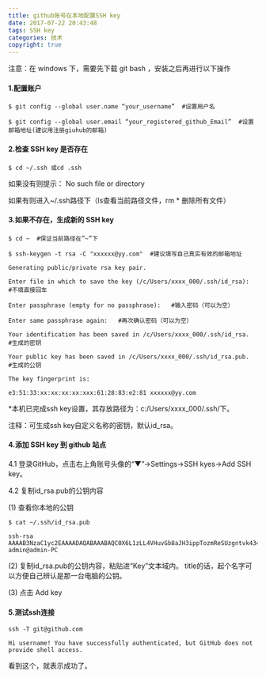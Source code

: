 ```yaml
---
title: github账号在本地配置SSH key
date: 2017-07-22 20:43:48
tags: SSH key
categories: 技术
copyright: true
---
```

注意：在 windows 下，需要先下载 git bash ，安装之后再进行以下操作

#### 1.配置账户

```
$ git config --global user.name “your_username”  #设置用户名

$ git config --global user.email “your_registered_github_Email”  #设置邮箱地址(建议用注册giuhub的邮箱)
```

#### 2.检查 SSH key 是否存在

```
$ cd ~/.ssh 或cd .ssh
```
如果没有则提示： No such file or directory

如果有则进入~/.ssh路径下（ls查看当前路径文件，rm * 删除所有文件）

#### 3.如果不存在，生成新的 SSH key

```
$ cd ~  #保证当前路径在”~”下

$ ssh-keygen -t rsa -C "xxxxxx@yy.com"  #建议填写自己真实有效的邮箱地址

Generating public/private rsa key pair.

Enter file in which to save the key (/c/Users/xxxx_000/.ssh/id_rsa):   #不填直接回车

Enter passphrase (empty for no passphrase):   #输入密码（可以为空）

Enter same passphrase again:   #再次确认密码（可以为空）

Your identification has been saved in /c/Users/xxxx_000/.ssh/id_rsa.   #生成的密钥

Your public key has been saved in /c/Users/xxxx_000/.ssh/id_rsa.pub.  #生成的公钥

The key fingerprint is:

e3:51:33:xx:xx:xx:xx:xxx:61:28:83:e2:81 xxxxxx@yy.com
```
*本机已完成ssh key设置，其存放路径为：c:/Users/xxxx_000/.ssh/下。

注释：可生成ssh key自定义名称的密钥，默认id_rsa。

#### 4.添加 SSH key 到 github 站点

4.1 登录GitHub，点击右上角账号头像的“▼”→Settings→SSH kyes→Add SSH key。

4.2 复制id_rsa.pub的公钥内容

(1) 查看你本地的公钥

```
$ cat ~/.ssh/id_rsa.pub

ssh-rsa AAAAB3NzaC1yc2EAAAADAQABAAABAQC0X6L1zLL4VHuvGb8aJH3ippTozmReSUzgntvk434aJ/v7kOdJ/MTyBlWXFCR+HAo3FXRitBqxiX1nKhXpHAZsMciLq8vR3c8E7CjZN733f5AL8uEYJA+YZevY5UCvEg+umT7PHghKYaJwaCxV7sjYP7Z6V79OMCEAGDNXC26IBMdMgOluQjp6o6j2KAdtRBdCDS/QIU5THQDxJ9lBXjk1fiq9tITo/aXBvjZeD+gH/Apkh/0GbO8VQLiYYmNfqqAHHeXdltORn8N7C9lOa/UW3KM7QdXo6J0GFlBVQeTE/IGqhMS5PMln3 admin@admin-PC
```

(2) 复制id_rsa.pub的公钥内容，粘贴进“Key”文本域内。 title的话，起个名字可以方便自己辨认是那一台电脑的公钥。

(3) 点击 Add key

#### 5.测试ssh连接

```
ssh -T git@github.com 

Hi username! You have successfully authenticated, but GitHub does not
provide shell access.
```
看到这个，就表示成功了。
